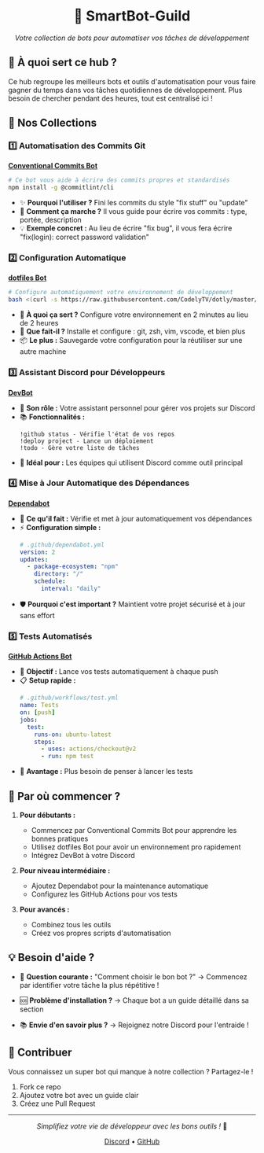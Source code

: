 <div align="center">

# 🤖 SmartBot-Guild
*Votre collection de bots pour automatiser vos tâches de développement*

</div>

## 🎯 À quoi sert ce hub ?

Ce hub regroupe les meilleurs bots et outils d'automatisation pour vous faire gagner du temps dans vos tâches quotidiennes de développement. Plus besoin de chercher pendant des heures, tout est centralisé ici !

## 🤖 Nos Collections

### 1️⃣ Automatisation des Commits Git

**[Conventional Commits Bot](https://github.com/conventional-changelog/commitlint)**
```bash
# Ce bot vous aide à écrire des commits propres et standardisés
npm install -g @commitlint/cli
```
- ✨ **Pourquoi l'utiliser ?** Fini les commits du style "fix stuff" ou "update"
- 📝 **Comment ça marche ?** Il vous guide pour écrire vos commits : type, portée, description
- 💡 **Exemple concret :** Au lieu de écrire "fix bug", il vous fera écrire "fix(login): correct password validation"

### 2️⃣ Configuration Automatique

**[dotfiles Bot](https://github.com/CodelyTV/dotly)**
```bash
# Configure automatiquement votre environnement de développement
bash <(curl -s https://raw.githubusercontent.com/CodelyTV/dotly/master/installer)
```
- 🔧 **À quoi ça sert ?** Configure votre environnement en 2 minutes au lieu de 2 heures
- 🚀 **Que fait-il ?** Installe et configure : git, zsh, vim, vscode, et bien plus
- 📦 **Le plus :** Sauvegarde votre configuration pour la réutiliser sur une autre machine

### 3️⃣ Assistant Discord pour Développeurs

**[DevBot](https://github.com/reactiflux/discord-irc)**
- 🤖 **Son rôle :** Votre assistant personnel pour gérer vos projets sur Discord
- 📚 **Fonctionnalités :**
  ```
  !github status - Vérifie l'état de vos repos
  !deploy project - Lance un déploiement
  !todo - Gère votre liste de tâches
  ```
- 🎯 **Idéal pour :** Les équipes qui utilisent Discord comme outil principal

### 4️⃣ Mise à Jour Automatique des Dépendances

**[Dependabot](https://github.com/dependabot/dependabot-core)**
- 🔄 **Ce qu'il fait :** Vérifie et met à jour automatiquement vos dépendances
- ⚡ **Configuration simple :**
  ```yaml
  # .github/dependabot.yml
  version: 2
  updates:
    - package-ecosystem: "npm"
      directory: "/"
      schedule:
        interval: "daily"
  ```
- 🛡️ **Pourquoi c'est important ?** Maintient votre projet sécurisé et à jour sans effort

### 5️⃣ Tests Automatisés

**[GitHub Actions Bot](https://github.com/actions/starter-workflows)**
- 🧪 **Objectif :** Lance vos tests automatiquement à chaque push
- 📋 **Setup rapide :**
  ```yaml
  # .github/workflows/test.yml
  name: Tests
  on: [push]
  jobs:
    test:
      runs-on: ubuntu-latest
      steps:
        - uses: actions/checkout@v2
        - run: npm test
  ```
- 🎉 **Avantage :** Plus besoin de penser à lancer les tests

## 🚀 Par où commencer ?

1. **Pour débutants :**
   - Commencez par Conventional Commits Bot pour apprendre les bonnes pratiques
   - Utilisez dotfiles Bot pour avoir un environnement pro rapidement
   - Intégrez DevBot à votre Discord

2. **Pour niveau intermédiaire :**
   - Ajoutez Dependabot pour la maintenance automatique
   - Configurez les GitHub Actions pour vos tests

3. **Pour avancés :**
   - Combinez tous les outils
   - Créez vos propres scripts d'automatisation

## 💡 Besoin d'aide ?

- 🤔 **Question courante :** "Comment choisir le bon bot ?"
  → Commencez par identifier votre tâche la plus répétitive !

- 🆘 **Problème d'installation ?**
  → Chaque bot a un guide détaillé dans sa section

- 📚 **Envie d'en savoir plus ?**
  → Rejoignez notre Discord pour l'entraide !

## 🌟 Contribuer

Vous connaissez un super bot qui manque à notre collection ? Partagez-le !
1. Fork ce repo
2. Ajoutez votre bot avec un guide clair
3. Créez une Pull Request

---

<div align="center">

*Simplifiez votre vie de développeur avec les bons outils !* 🚀

[Discord](https://discord.gg/smartbot-guild) • [GitHub](https://github.com/SmartBot-Guild)

</div>
